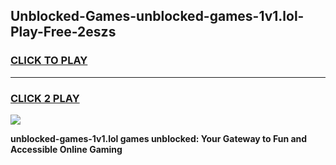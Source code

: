 
## Unblocked-Games-unblocked-games-1v1.lol-Play-Free-2eszs
<h3>
<a href="https://premium76.site?title=unblocked-games-1v1.lol&ref=19M">CLICK TO PLAY</a></h3>
<hr>

<h3>
<a href="https://premium76.site?title=unblocked-games-1v1.lol&ref=19M">CLICK 2 PLAY</a>
  
</h3>

<a href="https://premium76.site?title=unblocked-games-1v1.lol&ref=19M"><img src="https://clearcache.store/games.png"></a>


**unblocked-games-1v1.lol games unblocked: Your Gateway to Fun and Accessible Online Gaming**

